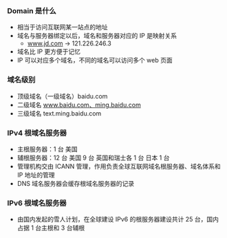 ### Domain 是什么

- 相当于访问互联网某一站点的地址
- 域名与服务器绑定以后，域名和服务器对应的 IP 是映射关系
  - www.jd.com -> 121.226.246.3
- 域名比 IP 更方便于记忆
- IP 可以对应多个域名，不同的域名可以访问多个 web 页面

### 域名级别

- 顶级域名（一级域名）baidu.com
- 二级域名 www.baidu.com、ming.baidu.com
- 三级域名 text.ming.baidu.com

### IPv4 根域名服务器

- 主根服务器：1 台 美国
- 辅根服务器：12 台 美国 9 台 英国和瑞士各 1 台 日本 1 台
- 管理机构交由 ICANN 管理，作用负责全球互联网域名根服务器、域名体系和 IP 地址的管理
- DNS 域名服务器会缓存根域名服务器的记录

### IPv6 根域名服务器

- 由国内发起的雪人计划，在全球建设 IPv6 的根服务器建设共计 25 台，国内占据 1 台主根和 3 台辅根
